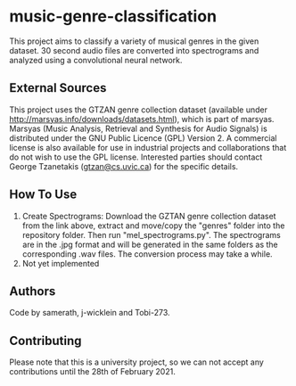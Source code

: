# music-genre-classification
This project aims to classify a variety of musical genres in the given dataset. 30 second audio files are converted into spectrograms and analyzed using a convolutional neural network.

## External Sources
This project uses the GTZAN genre collection dataset (available under http://marsyas.info/downloads/datasets.html), which is part of marsyas.
Marsyas (Music Analysis, Retrieval and Synthesis for Audio Signals) is distributed under the GNU Public Licence (GPL) Version 2. A commercial license is also available for use in industrial projects and collaborations that do not wish to use the GPL license. Interested parties should contact George Tzanetakis (gtzan@cs.uvic.ca) for the specific details.

## How To Use
1. Create Spectrograms: Download the GZTAN genre collection dataset from the link above, extract and move/copy the "genres" folder into the repository folder. Then run "mel_spectrograms.py". The spectrograms are in the .jpg format and will be generated in the same folders as the corresponding .wav files. The conversion process may take a while.
2. Not yet implemented

## Authors
Code by samerath, j-wicklein and Tobi-273.

## Contributing
Please note that this is a university project, so we can not accept any contributions until the 28th of February 2021.

